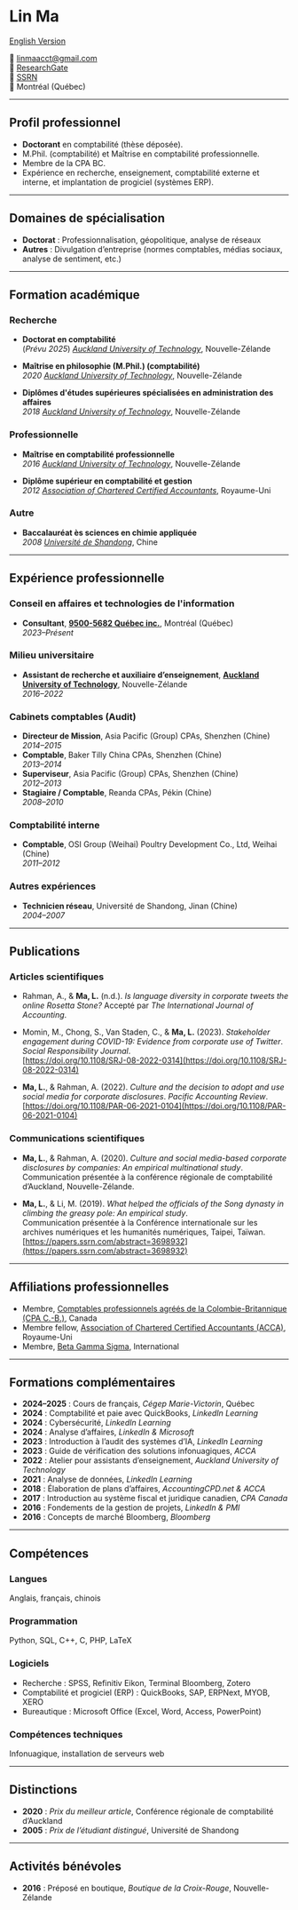 # Lin Ma
[English Version](https://95005682.ca/LinAcademia)

📧 [linmaacct@gmail.com](mailto:linmaacct@gmail.com)  
🔬 [ResearchGate](https://www.researchgate.net/profile/Lin-Ma-50)  
📝 [SSRN](https://papers.ssrn.com/sol3/cf_dev/AbsByAuth.cfm?per_id=4386573)  
📍 Montréal (Québec)  

---

## Profil professionnel

- **Doctorant** en comptabilité (thèse déposée).  
- M.Phil. (comptabilité) et Maîtrise en comptabilité professionnelle.  
- Membre de la CPA BC.  
- Expérience en recherche, enseignement, comptabilité externe et interne, et implantation de progiciel (systèmes ERP).

---

## Domaines de spécialisation

- **Doctorat** : Professionnalisation, géopolitique, analyse de réseaux  
- **Autres** : Divulgation d’entreprise (normes comptables, médias sociaux, analyse de sentiment, etc.)

---

## Formation académique

### Recherche

- **Doctorat en comptabilité**  
(*Prévu 2025*) [*Auckland University of Technology*](https://www.aut.ac.nz/), Nouvelle-Zélande  

- **Maîtrise en philosophie (M.Phil.) (comptabilité)**  
*2020* [*Auckland University of Technology*](https://www.aut.ac.nz/), Nouvelle-Zélande  

- **Diplômes d'études supérieures spécialisées en administration des affaires**  
*2018* [*Auckland University of Technology*](https://www.aut.ac.nz/), Nouvelle-Zélande  

### Professionnelle

- **Maîtrise en comptabilité professionnelle**  
*2016* [*Auckland University of Technology*](https://www.aut.ac.nz/), Nouvelle-Zélande  

- **Diplôme supérieur en comptabilité et gestion**  
*2012* [*Association of Chartered Certified Accountants*](https://www.accaglobal.com/us/en.html), Royaume-Uni  

### Autre

- **Baccalauréat ès sciences en chimie appliquée**  
*2008* [*Université de Shandong*](https://www.en.sdu.edu.cn/), Chine  

---

## Expérience professionnelle

### Conseil en affaires et technologies de l'information

- **Consultant**, [**9500-5682 Québec inc.**](https://95005682.ca/), Montréal (Québec)  
*2023–Présent*

### Milieu universitaire

- **Assistant de recherche et auxiliaire d’enseignement**, [**Auckland University of Technology**](https://www.aut.ac.nz/), Nouvelle-Zélande  
*2016–2022*

### Cabinets comptables (Audit)

- **Directeur de Mission**, Asia Pacific (Group) CPAs, Shenzhen (Chine)  
*2014–2015*  
- **Comptable**, Baker Tilly China CPAs, Shenzhen (Chine)  
*2013–2014*  
- **Superviseur**, Asia Pacific (Group) CPAs, Shenzhen (Chine)  
*2012–2013*  
- **Stagiaire / Comptable**, Reanda CPAs, Pékin (Chine)  
*2008–2010*

### Comptabilité interne

- **Comptable**, OSI Group (Weihai) Poultry Development Co., Ltd, Weihai (Chine)  
*2011–2012*

### Autres expériences

- **Technicien réseau**, Université de Shandong, Jinan (Chine)  
*2004–2007*

---

## Publications

### Articles scientifiques

- Rahman, A., & **Ma, L.** (n.d.). *Is language diversity in corporate tweets the online Rosetta Stone?* Accepté par *The International Journal of Accounting*.

- Momin, M., Chong, S., Van Staden, C., & **Ma, L.** (2023). *Stakeholder engagement during COVID-19: Evidence from corporate use of Twitter*. *Social Responsibility Journal*.  
  [https://doi.org/10.1108/SRJ-08-2022-0314](https://doi.org/10.1108/SRJ-08-2022-0314)

- **Ma, L.**, & Rahman, A. (2022). *Culture and the decision to adopt and use social media for corporate disclosures*. *Pacific Accounting Review*.  
  [https://doi.org/10.1108/PAR-06-2021-0104](https://doi.org/10.1108/PAR-06-2021-0104)

### Communications scientifiques

- **Ma, L.**, & Rahman, A. (2020). *Culture and social media-based corporate disclosures by companies: An empirical multinational study*.  
  Communication présentée à la conférence régionale de comptabilité d’Auckland, Nouvelle-Zélande.

- **Ma, L.**, & Li, M. (2019). *What helped the officials of the Song dynasty in climbing the greasy pole: An empirical study*.  
  Communication présentée à la Conférence internationale sur les archives numériques et les humanités numériques, Taipei, Taïwan.  
  [https://papers.ssrn.com/abstract=3698932](https://papers.ssrn.com/abstract=3698932)

---

## Affiliations professionnelles

- Membre, [Comptables professionnels agréés de la Colombie-Britannique (CPA C.-B.)](https://bccpa.ca), Canada  
- Membre fellow, [Association of Chartered Certified Accountants (ACCA)](https://www.accaglobal.com/gb/en.html), Royaume-Uni  
- Membre, [Beta Gamma Sigma](https://www.betagammasigma.org/home), International  

---

## Formations complémentaires

- **2024–2025** : Cours de français, *Cégep Marie-Victorin*, Québec  
- **2024** : Comptabilité et paie avec QuickBooks, *LinkedIn Learning*  
- **2024** : Cybersécurité, *LinkedIn Learning*  
- **2024** : Analyse d’affaires, *LinkedIn & Microsoft*  
- **2023** : Introduction à l’audit des systèmes d’IA, *LinkedIn Learning*  
- **2023** : Guide de vérification des solutions infonuagiques, *ACCA*  
- **2022** : Atelier pour assistants d’enseignement, *Auckland University of Technology*  
- **2021** : Analyse de données, *LinkedIn Learning*  
- **2018** : Élaboration de plans d’affaires, *AccountingCPD.net & ACCA*  
- **2017** : Introduction au système fiscal et juridique canadien, *CPA Canada*  
- **2016** : Fondements de la gestion de projets, *LinkedIn & PMI*  
- **2016** : Concepts de marché Bloomberg, *Bloomberg*

---

## Compétences

### Langues

Anglais, français, chinois

### Programmation

Python, SQL, C++, C, PHP, LaTeX

### Logiciels

- Recherche : SPSS, Refinitiv Eikon, Terminal Bloomberg, Zotero  
- Comptabilité et progiciel (ERP) : QuickBooks, SAP, ERPNext, MYOB, XERO  
- Bureautique : Microsoft Office (Excel, Word, Access, PowerPoint)

### Compétences techniques

Infonuagique, installation de serveurs web

---

## Distinctions

- **2020** : *Prix du meilleur article*, Conférence régionale de comptabilité d’Auckland  
- **2005** : *Prix de l’étudiant distingué*, Université de Shandong  

---

## Activités bénévoles

- **2016** : Préposé en boutique, *Boutique de la Croix-Rouge*, Nouvelle-Zélande
